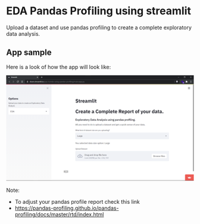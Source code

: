 # EDA Pandas Profiling using streamlit

Upload a dataset and use pandas profiling to create a complete exploratory data analysis.

## App sample

Here is a look of how the app will look like:

![Alt image](https://github.com/pau-lo/Eda-streamlit-pandas-profiling/blob/main/assets/eda_pandas_profiling_streamlit.png?raw="eda-app")


Note:  

  - To adjust your pandas profile report check this link
  - https://pandas-profiling.github.io/pandas-profiling/docs/master/rtd/index.html

